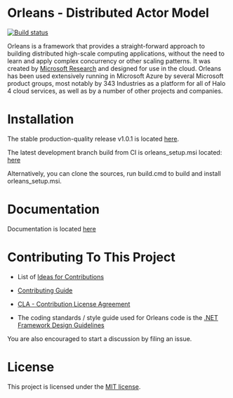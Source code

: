 Orleans - Distributed Actor Model
=======

[![Build status](http://dotnet-ci.cloudapp.net/job/dotnet_orleans/badge/icon)](http://dotnet-ci.cloudapp.net/job/dotnet_orleans/)

Orleans is a framework that provides a straight-forward approach to building distributed high-scale computing applications, without the need to learn and apply complex concurrency or other scaling patterns. 
It was created by [Microsoft Research][MSR-ProjectOrleans] and designed for use in the cloud. 
Orleans has been used extensively running in Microsoft Azure by several Microsoft product groups, most notably by 343 Industries as a platform for all of Halo 4 cloud services, as well as by a number of other projects and companies.

Installation
=======
The stable production-quality release v1.0.1 is located [here](https://github.com/dotnet/orleans/releases/tag/v1.0.1).

The latest development branch build from CI is orleans_setup.msi located: [here](http://dotnet-ci.cloudapp.net/job/dotnet_orleans/ws/Binaries/Release/)

Alternatively, you can clone the sources, run build.cmd to build and install orleans_setup.msi. 

Documentation 
=======
Documentation is located [here][Orleans Documentation]

Contributing To This Project
=======

* List of [Ideas for Contributions]

* [Contributing Guide]

* [CLA - Contribution License Agreement][CLA]

* The coding standards / style guide used for Orleans code is the [.NET Framework Design Guidelines][DotNet Framework Design Guidelines]

You are also encouraged to start a discussion by filing an issue.

License
=======
This project is licensed under the [MIT license](https://github.com/dotnet/orleans/blob/master/LICENSE).


[MSR-ProjectOrleans]: http://research.microsoft.com/projects/orleans/
[Orleans Documentation]: http://dotnet.github.io/orleans/
[Ideas for Contributions]: http://dotnet.github.io/orleans/Ideas-for-Contributions
[Contributing Guide]: https://github.com/dotnet/corefx/wiki/Contributing
[CLA]: https://github.com/dotnet/corefx/wiki/Contribution-License-Agreement-%28CLA%29
[DotNet Framework Design Guidelines]: https://github.com/dotnet/corefx/wiki/Framework-Design-Guidelines-Digest
[Download Link]: http://orleans.codeplex.com/releases/view/144111
